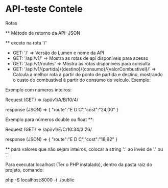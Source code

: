 # API-teste Contele

Rotas

** Método de retorno da API: JSON

** exceto na rota '/'

* GET: '/' => Versão do Lumen e nome da API
* GET: '/api/v1/' => Mostra as rotas de api disponíveis para acesso
* GET: '/api/v1/routes' => Mostra as rotas disponíveis para consulta
* GET: '/api/v1/{partida}/{destino}/{consumo}/{valorCombustivel}/' => Calcula a melhor rota à partir do ponto de partida e destino, mostrando o custo do combustível à partir do consumo do veículo. Exemplo:

Exemplo com números inteiros:

Request (GET) => /api/v1/A/B/10/4/

response (JSON) => {
  "route":"E D C","cost":"24,00"
}

Exemplo para números double ou float **:

Request (GET) => /api/v1/E/C/10:34/3:26/

response (JSON) => {
  "route":"E D C","cost":"18,92"
}


** para valores que não sejam inteiros, colocar a string ':' ao invés de '.' ou ','.

Para executar localhost (Ter o PHP instalado), dentro da pasta raiz do projeto, comando:

php -S localhost:8000 -t ./public


